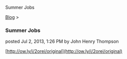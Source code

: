 Summer Jobs 

[Blog](../z-blog-1.html)‎ > ‎

### Summer Jobs

posted Jul 2, 2013, 1:26 PM by John Henry Thompson

  
[http://ow.ly/i/2orei/original](http://ow.ly/i/2orei/original)  
  
  

